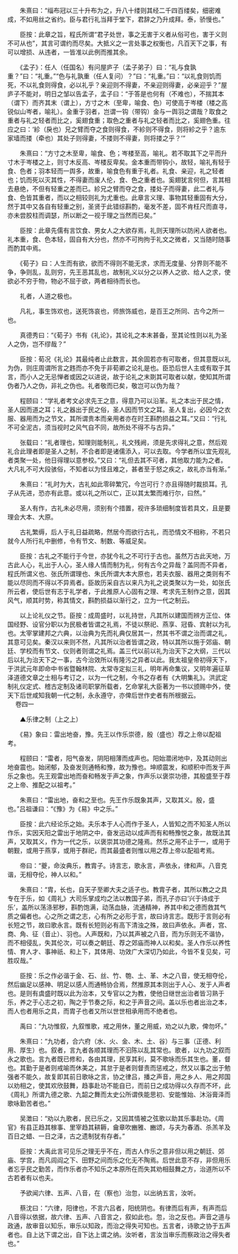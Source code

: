 <!-- { "loadSidebar": true } -->
　　朱熹曰：“缁布冠以三十升布为之，升八十缕则其经二千四百缕矣，细密难成，不如用丝之省约。臣与君行礼当拜于堂下，君辞之乃升成拜。泰，骄慢也。”

　　臣按：此章之旨，程氏所谓“君子处世，事之无害于义者从俗可也，害于义则不可从也”，其言可谓约而尽矣。大抵义之一言处事之权衡也，凡百天下之事，有可以增损、从违者，一皆准以此例而推其余。

　　《孟子》：任人（任国名）有问屋庐子（孟子弟子）曰：“礼与食孰重？”曰：“礼重。”“色与礼孰重（任人复问）？”曰：“礼重。”曰：“以礼食则饥而死，不以礼食则得食，必以礼乎？亲迎则不得妻，不亲迎则得妻，必亲迎乎？”屋庐子不能对，明日之邹以告孟子，孟子曰：“于答是也何有（不难也），不揣其本（谓下）而齐其末（谓上），方寸之木（至卑，喻食、色）可使高于岑楼（楼之高锐似山岑者，喻礼）。金重于羽者，岂谓一钩（带钩）金与一舆羽之谓哉？取食之重者与礼之轻者而比之，奚翅食重；取色之重者与礼之轻者而比之，奚翅色重。往应之曰：‘紾（戾也）兄之臂而夺之食则得食，不紾则不得食，则将紾之乎？逾东家墙而搂（牵也）其处子则得妻，不搂则不得妻，则将搂之乎？’”

　　朱熹曰：“方寸之木至卑，喻食、色；岑楼至高，喻礼。若不取其下之平而升寸木于岑楼之上，则寸木反高、岑楼反卑矣。金本重而带钩小，故轻，喻礼有轻于食、色者；羽本轻而一舆多，故重，喻食色有重于礼者。礼食、亲迎，礼之轻者也；饥而死以灭其性，不得妻而废人伦，食、色之重者也。奚翅犹言何但，言其相去悬绝，不但有轻重之差而已。紾兄之臂而夺之食，搂处子而得妻，此二者礼与食、色皆其重者，而以之相较则礼为尤重也。此章言义理、事物其轻重固有大分，然于其中又各自有轻重之别，圣贤于此错综斟酌，毫发不差，固不肯枉尺而直寻，亦未尝胶柱而调瑟，所以断之一视于理之当然而已矣。”

　　臣按：此章先儒有言饮食、男女人之大欲存焉，礼则天理所以防闲人欲者也。礼本重，食、色本轻，固自有大分也，然亦不可拘拘于礼文之微者，又当随时随事而酌其中焉。

　　《荀子》曰：人生而有欲，欲而不得则不能无求，求而无度量、分界则不能不争，争则乱，乱则穷，先王恶其乱也，故制礼义以分之以养人之欲、给人之求，使欲必不穷于物，物必不屈于欲，两者相待而长也。

　　礼者，人道之极也。

　　凡礼，事生饰欢也，送死饰哀也，师旅饰威也，是百王之所同、古今之所一也。

　　真德秀曰：“《荀子》书有《礼论》，其论礼之本末甚备，至其论性则以礼为圣人之伪，岂不缪哉？”

　　臣按：荀况《礼论》其最纯者止此数言，其余固若亦有可取者，但其意既以礼为伪，则庄周谓所言之韪而亦不免于非荀卿之论礼是也。臣恐后世人主或有取于其言，而小人之无忌惮者或因之以进说，故于论礼之末剟其可取者以献，使知其所谓伪者乃人之伪，非礼之伪也。礼者敬而已矣，敬岂可以伪为哉？

　　程颐曰：“学礼者考文必求先王之意，得意乃可以沿革。礼之本出于民之情，圣人因而道之耳；礼之器出于民之俗，圣人因而节文之耳。圣人复出，必因今之衣服、器用而为之节文，其所谓贵本而亲用者亦在时王斟酌损益之耳。”又曰：“行礼不可全泥古，须当视时之风气自不同，故所处不得不与古异。”

　　张载曰：“礼者理也，知理则能制礼，礼文残阙，须是先求得礼之意，然后观礼合此理者即是圣人之制，不合者即是诸儒添入，可以去取。今学者所以宜先观礼者类聚一处，他日得理以意参校。”又曰：“礼但去其不可者，其他取力能为之者。大凡礼不可大段骇俗，不知者以为怪且难之，甚者至于怒之疾之，故礼亦当有渐。”

　　朱熹曰：“礼时为大，古礼如此零碎繁冗，今岂可行？亦且得随时裁损耳。孔子从先进，恐亦有此意。或以礼之所以亡，正以其太繁而难行尔，曰然。”

　　圣人有作，古礼未必尽用，须别有个措置，视许多琐细制度皆若具文，且是要理会大本、大原。

　　古礼繁缛，后人于礼日益疏略，然居今而欲行古礼，而恐情文不相称，不若只就今人所行礼中删修，令有节文、制数、等威足矣。

　　臣按：古礼之不能行于今世，亦犹今礼之不可行于古也。虽然万古此天地，万古此人心，礼出于人心，圣人缘人情而制为礼，何有古今之异哉？盖同而不异者，程氏所谓义也、张氏所谓理也、朱氏所谓大本大原也，若夫衣服、器用之类则有不能以尽同而不得以不异焉者。臣故历采自古以来凡为礼之说类聚以为一处，如张氏所云者，使后世有志于礼学者，于此推原人心固有之理、考求先王制作之意，因其风气，顺其时势，称其情文，斟酌损益以渐行之，立为一代之制云。

　　以上论礼仪之节。臣按：成周盛时，以礼持世，凡其所以建国而辨方正位、体国经野、设官分职以为民极者皆谓之礼焉，不徒以祭祀、燕享、冠昏、宾射以为礼也。太宰掌建邦之六典，以治典为先而礼典仅居其一，然其书不谓之治而谓之礼，其意可见矣。秦汉以来则不然，凡其所以治者皆谓之政，特以其所以施于郊庙、朝廷、学校而有节文、仪则者则谓之礼焉。盖三代以前以礼为治天下之大纲，三代以后以礼为治天下之一事，古今治效所以有隆污之异者以此。我太祖皇帝初得天下，于洪武元年即命中书省暨翰林院、太常寺定拟三礼，明年再命集议，又明年遍征草泽道德文章之士相与考订之，以为一代之制，今书之存者有《大明集礼》。洪武定制礼仪定式、稽古定制及诸司职掌所载者，乞命掌礼大臣著为一书以颁赐中外，使天下后世咸知我朝一代之制，永永遵守，亦俾后世作史者有所根据云。  
　 
卷四一

　　▲乐律之制（上之上）

　　《易》象曰：雷出地奋，豫。先王以作乐崇德，殷（盛也）荐之上帝以配祖考。

　　程颐曰：“雷者，阳气奋发，阴阳相薄而成声也。阳始潜闭地中，及其动则出地奋震也。始闭郁，及奋发则通畅和豫，故为豫也。坤顺震发，和顺积中而发于声乐之象也。先王观雷出地而奋和畅发于声之象，作声乐以褒崇功德，其殷盛至于荐之上帝、推配之以祖考。”

　　朱熹曰：“雷出地，奋和之至也。先王作乐既象其声，又取其义。殷，盛也。”吕祖谦曰：“《豫》为《易》中之乐。”

　　臣按：此六经论乐之始。夫乐本于人心而作于圣人，人皆知之而不知圣人所以作乐，实因天阳之雷出于地阴之中，奋发迅动以成声而有和畅豫悦之象，故既法其声，又取其义，作为一代之乐，以褒崇其功德之隆焉。然乐之用不止于一，或用于朝觐，或用于燕享，或用于群祀，而其最盛者则惟以用之荐上帝以配祖考焉。

　　帝曰：“夔，命汝典乐，教胄子。诗言志，歌永言，声依永，律和声。八音克谐，无相夺伦，神人以和。”

　　朱熹曰：“胄，长也，自天子至卿大夫之适子也。教胄子者，其所以教之之具专在于乐，如《周礼》大司乐掌成均之法以教国子弟，而孔子亦曰‘兴于诗成于乐’，盖所以荡涤邪秽，斟酌饱满，动荡血脉，流通精神，养其中和之德而救其气质之偏者也。心之所之谓之志，心有所之必形于言，故曰诗言志。既形于言则必有长短之节，故曰歌永言。既有长短则必有高下清浊之殊，故曰声依永。声者，宫、商、角、征（音止）、羽也。人声既和，乃以其声被之八音，而为乐则无不谐协，而不相侵乱，失其伦次，可以奏之朝廷、荐之郊庙而神人以和矣。圣人作乐以养性情、育人才、事神祇、和上下，其体用、功效广大深切乃如此，今皆不复见矣，可胜叹哉。”

　　臣按：乐之作必谐于金、石、丝、竹、匏、土、革、木之八音，使无相夺伦，然后幽足以感神、明足以感人而通畅协合焉，然推原其本则出于人心、发于人声者也。是则有虞盛时既以此为治本，又专官以之为教，使他日继世出治者皆习熟于乐，养之于心志之初，陶之于节奏之际，和之于声音之间。盖以乐也者出治之本，而人也者用乐之具，而胄子也者又所以世世相承用而不绝者也。

　　禹曰：“九功惟叙，九叙惟歌，戒之用休，董之用威，劝之以九歌，俾勿坏。”

　　朱熹曰：“九功者，合六府（水、火、金、木、土、谷）与三事（正德、利用、厚生）也。叙者，言九者各顺其理而不汩陈以乱其常也。歌者，以九功之叙而永之歌也。言九者既已修和，各由其理，民享其利，莫不歌咏而乐其生也。董，督也。其勤于是者则戒喻而休美之，其怠于是者则督责而惩戒之，然又以事之出于勉强者不能久，故复即其前日歌咏之言，协之律吕，播之声音，用之乡人、用之邦国以劝相之，使其欢欣鼓舞，趋事赴功不能自已，而前日之成功得以久存而不坏，此《周礼》所谓九德之歌、九韶之舞而太史公所谓佚能思初、安能惟始、沐浴膏泽而歌咏勤苦者也。”

　　吴澂曰：“劝以九歌者，民已乐之，又因其情被之弦歌以助其乐事赴功。《周官》有县正趋其稼事、里宰趋其耕耨，龠章吹豳雅、豳颂，与夫为春酒、杀羔羊及百日之蜡、一日之泽，古之遗制犹有存者。”

　　臣按：大禹此言可见乐之理无乎不在，而古人作乐之意非但以用之朝廷、郊庙、学宫，而凡闾阎之下、田野之间而乐之化无不陶焉。后世此意不存，非但用乐者忘乎民之勤苦，而作乐者亦不知乐之本原所在而失其劝相鼓舞之方，治道所以不古若者有以也夫。

　　予欲闻六律、五声、八音，在（察也）治忽，以出纳五言，汝听。

　　蔡沈曰：“六律，阳律也，不言六吕者，阳统阴也。有律而后有声，有声而后八音得以依据，故六律、五声、八音言之，叙如此也。忽，治之反也。声音之道与政通，故审音以知乐，审乐以知政，而治之得失可知也。五言者，诗歌之协于五声者也。自上达下谓之出，自下达上谓之纳。汝听者，言汝当审乐而察政治之得失者也。”


